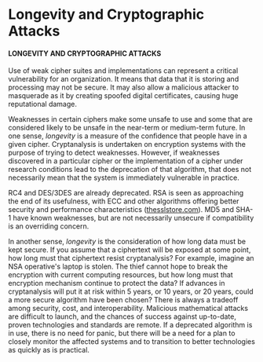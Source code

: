 # Longevity and Cryptographic Attacks

#### LONGEVITY AND CRYPTOGRAPHIC ATTACKS

Use of weak cipher suites and implementations can represent a critical vulnerability for an organization. It means that data that it is storing and processing may not be secure. It may also allow a malicious attacker to masquerade as it by creating spoofed digital certificates, causing huge reputational damage.

Weaknesses in certain ciphers make some unsafe to use and some that are considered likely to be unsafe in the near-term or medium-term future. In one sense, _longevity_ is a measure of the confidence that people have in a given cipher. Cryptanalysis is undertaken on encryption systems with the purpose of trying to detect weaknesses. However, if weaknesses discovered in a particular cipher or the implementation of a cipher under research conditions lead to the deprecation of that algorithm, that does not necessarily mean that the system is immediately vulnerable in practice.

RC4 and DES/3DES are already deprecated. RSA is seen as approaching the end of its usefulness, with ECC and other algorithms offering better security and performance characteristics ([thesslstore.com](thesslstore.com/blog/is-it-still-safe-to-use-rsa-encryption)). MD5 and SHA-1 have known weaknesses, but are not necessarily unsecure if compatibility is an overriding concern.

In another sense, _longevity_ is the consideration of how long data must be kept secure. If you assume that a ciphertext will be exposed at some point, how long must that ciphertext resist cryptanalysis? For example, imagine an NSA operative's laptop is stolen. The thief cannot hope to break the encryption with current computing resources, but how long must that encryption mechanism continue to protect the data? If advances in cryptanalysis will put it at risk within 5 years, or 10 years, or 20 years, could a more secure algorithm have been chosen? There is always a tradeoff among security, cost, and interoperability. Malicious mathematical attacks are difficult to launch, and the chances of success against up-to-date, proven technologies and standards are remote. If a deprecated algorithm is in use, there is no need for panic, but there will be a need for a plan to closely monitor the affected systems and to transition to better technologies as quickly as is practical.

